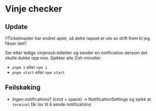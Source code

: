 # Vinje checker

## Update
‼️Ticketmaster har endret apiet, så dette repoet er ute av drift frem til jeg fikser det‼️

Ser etter ledige vinjerock-billetter og sender en notification dersom det skulle dukke opp noe. Sjekker alle 2ish minutter.

- `pnpm i` eller `npm i`
- `pnpm start` eller `npm start`

## Feilskøking

- Ingen notifications? (cmd + space) -> NotificationSettings og sjekk at `terminal` får lov til å sende notifications
